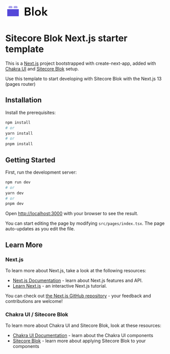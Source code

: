 ![Sitecore Blok logo](/public/blok-logo.svg "Sitecore Blok")
# Sitecore Blok Next.js starter template
This is a [Next.js](https://nextjs.org/) project bootstrapped with create-next-app, added with [Chakra UI](https://chakra-ui.com/) and [Sitecore Blok](https://blok.sitecore.com) setup.

Use this template to start developing with Sitecore Blok with the Next.js 13 (pages router)

## Installation
Install the prerequisites:

```bash
npm install
# or
yarn install
# or
pnpm install
```


## Getting Started

First, run the development server:

```bash
npm run dev
# or
yarn dev
# or
pnpm dev
```

Open [http://localhost:3000](http://localhost:3000) with your browser to see the result.

You can start editing the page by modifying `src/pages/index.tsx`. The page auto-updates as you edit the file.

## Learn More

### Next.js
To learn more about Next.js, take a look at the following resources:

- [Next.js Documentation](https://nextjs.org/docs) - learn about Next.js features and API.
- [Learn Next.js](https://nextjs.org/learn) - an interactive Next.js tutorial.

You can check out [the Next.js GitHub repository](https://github.com/vercel/next.js/) - your feedback and contributions are welcome!

### Chakra UI / Sitecore Blok
To learn more about Chakra UI and Sitecore Blok, look at these resources:

- [Chakra UI Documentation](https://chakra-ui.com/docs/components) - learn about the Chakra UI components
- [Sitecore Blok](https://blok.sitecore.com) - learn more about applying Sitecore Blok to your components